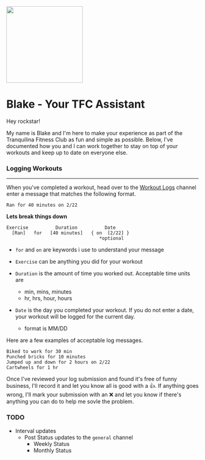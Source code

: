 <img src="https://cdn.discordapp.com/app-icons/525336223632457749/5199407aff399b83cb205c21511d7a81.png?size=512" width="200" />

# Blake - Your TFC Assistant

Hey rockstar!

My name is Blake and I'm here to make your experience as part of the Tranquilina Fitness Club as fun and simple as possible. Below, I've documented how you and I can work together to stay on top of your workouts and keep up to date on everyone else.

### Logging Workouts

---

When you've completed a workout, head over to the [Workout Logs](https://discordapp.com/channels/525441114648608780/525819670553690156) channel enter a message that matches the following format.

```
Ran for 40 minutes on 2/22
```

**Lets break things down**

```
Exercise          Duration          Date
  [Ran]   for   [40 minutes]   { on  [2/22] }
                                  *optional
```

- `for` and `on` are keywords i use to understand your message
- `Exercise` can be anything you did for your workout
- `Duration` is the amount of time you worked out. Acceptable time units are
  - min, mins, minutes
  - hr, hrs, hour, hours
- `Date` is the day you completed your workout. If you do not enter a date, your workout will be logged for the current day.

  - format is MM/DD

Here are a few examples of acceptable log messages.

```
Biked to work for 30 min
Punched bricks for 10 minutes
Jumped up and down for 2 hours on 2/22
Cartwheels for 1 hr
```

Once I've reviewed your log submission and found it's free of funny business, I'll record it and let you know all is good with a 👍. If anything goes wrong, I'll mark your submission with an ❌ and let you know if there's anything you can do to help me sovle the problem.

### TODO

- Interval updates
  - Post Status updates to the `general` channel
    - Weekly Status
    - Monthly Status
